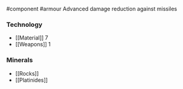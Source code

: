 #component #armour
Advanced damage reduction against missiles
### Technology
- [[Material]] 7
- [[Weapons]] 1
### Minerals
- [[Rocks]]
- [[Platinides]]
